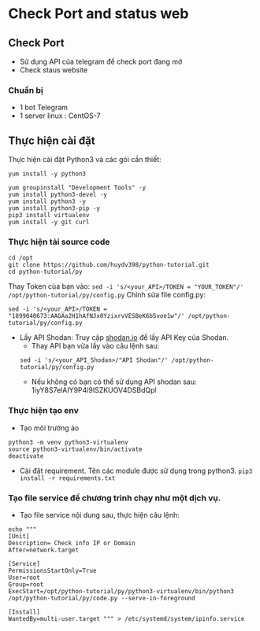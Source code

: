 # Check Port and status web
## Check Port 
* Sử dụng API của telegram để check port đang mở
* Check staus website


### Chuẩn bị
* 1 bot Telegram
* 1 server linux : CentOS-7

## Thực hiện cài đặt
Thực hiện cài đặt Python3 và các gói cần thiết:
```
yum install -y python3

yum groupinstall "Development Tools" -y
yum install python3-devel -y
yum install python3 -y
yum install python3-pip -y
pip3 install virtualenv
yum install -y git curl 
```

### Thực hiện tải source code
```
cd /opt
git clone https://github.com/huydv398/python-tutorial.git
cd python-tutorial/py
```

Thay Token của bạn vào:
`sed -i 's/<your_API>/TOKEN = "YOUR_TOKEN"/' /opt/python-tutorial/py/config.py`
Chỉnh sửa file config.py:
```
sed -i 's/<your_API>/TOKEN = "1899040673:AAGAa2H1hAfNJx0YzixrvVESBeK6b5voe1w"/' /opt/python-tutorial/py/config.py
```

* Lấy API Shodan: Truy cập [shodan.io](https://account.shodan.io/login) để lấy API Key của Shodan.
    * Thay API bạn vừa lấy vào câu lệnh sau:
    ```
    sed -i 's/<your_API_Shodan>/"API Shodan"/' /opt/python-tutorial/py/config.py
    ```
    * Nếu không có bạn có thể sử dụng API shodan sau: 1iyY8S7elAIY9P4i9ISZKUOV4DSBdQpl 
### Thực hiện tạo env
* Tạo môi trường ảo
```
python3 -m venv python3-virtualenv
source python3-virtualenv/bin/activate
deactivate
```

* Cài đặt requirement. Tên các module được sử dụng trong python3.
`pip3 install -r requirements.txt`
### Tạo file service để chương trình chạy như một dịch vụ.
* Tạo file service nội dung sau, thực hiện câu lệnh:
```
echo """
[Unit]
Description= Check info IP or Domain
After=network.target

[Service]
PermissionsStartOnly=True
User=root
Group=root
ExecStart=/opt/python-tutorial/py/python3-virtualenv/bin/python3 /opt/python-tutorial/py/code.py --serve-in-foreground

[Install]
WantedBy=multi-user.target """ > /etc/systemd/system/ipinfo.service
```